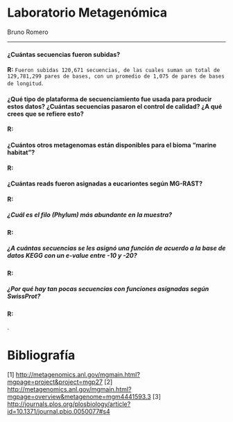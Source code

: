 # Laboratorio Metagenómica


Bruno Romero


----



#### ¿Cuántas secuencias fueron subidas? 



__R:__ `Fueron subidas 120,671 secuencias, de las cuales suman un total de 129,781,299 pares de bases, con un promedio de 1,075 de pares de bases de longitud`.



#### ¿Qué tipo de plataforma de secuenciamiento fue usada para producir estos datos?	¿Cuántas secuencias pasaron el control de calidad? ¿A qué crees que se refiere esto?



__R:__



#### ¿Cuántos otros metagenomas están disponibles para el bioma “marine habitat”?



__R:__



#### ¿Cuántas reads fueron asignadas a eucariontes según MG-RAST?



__R:__



##### ¿Cuál es el filo (Phylum) más abundante en la muestra?



__R:__



##### ¿A cuántas secuencias se les asignó una función de acuerdo a la base de datos KEGG con un e-value entre -10 y -20?



__R:__



##### ¿Por qué hay tan pocas secuencias con funciones asignadas según SwissProt?



__R:__


.






# Bibliografía

[1] http://metagenomics.anl.gov/mgmain.html?mgpage=project&project=mgp27
[2] http://metagenomics.anl.gov/mgmain.html?mgpage=overview&metagenome=mgm4441593.3
[3] http://journals.plos.org/plosbiology/article?id=10.1371/journal.pbio.0050077#s4
